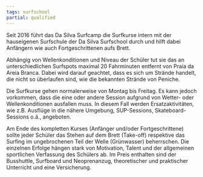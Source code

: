 ```yaml
---
tags: surfschool
partial: qualified
---
```


Seit 2016 führt das Da Silva Surfcamp die Surfkurse intern mit der hauseigenen Surfschule der Da Silva Surfschool durch und hilft dabei Anfängern wie auch Fortgeschrittenen aufs Brett.

Abhängig von Wellenkonditionen und Niveau der Schüler tut sie das an unterschiedlichen Surfspots maximal 20 Fahrminuten entfernt von Praia da Areia Branca. Dabei wird darauf geachtet, dass es sich um Strände handelt, die nicht so überlaufen sind, wie die bekannten Strände von Peniche.

Die Surfkurse gehen normalerweise von Montag bis Freitag. Es kann jedoch vorkommen, dass die eine oder andere Session aufgrund von Wetter- oder Wellenkonditionen ausfallen muss. In diesem Fall werden Ersatzaktivitäten, wie z.B. Ausflüge in die nähere Umgebung, SUP-Sessions, Skateboard-Sessions o.ä., angeboten.

Am Ende des kompletten Kurses (Anfänger und/oder Fortgeschrittene) sollte jeder Schüler das Stehen auf dem Brett (Take-off) respektive das Surfing im ungebrochenen Teil der Welle (Grünwasser) beherrschen. Die einzelnen Erfolge hängen stark von Motivation, Talent und der allgemeinen sportlichen Verfassung des Schülers ab. Im Preis enthalten sind der Busshuttle, Surfboard und Neoprenanzug, theoretischer und praktischer Unterricht und eine Versicherung.
